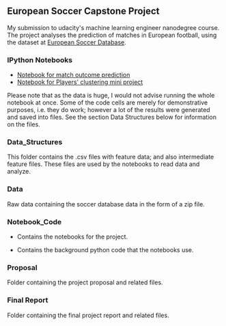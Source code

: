 ## European Soccer Capstone Project

My submission to udacity's machine learning engineer nanodegree course. The project analyses the prediction of matches in
European football, using the dataset at [European Soccer Database](https://www.kaggle.com/hugomathien/soccer).


### IPython Notebooks
* [Notebook for match outcome prediction](Notebook_Code/Match_outcome_prediction.ipynb)
* [Notebook for Players' clustering mini project](Notebook_Code/Players_clustering.ipynb)

Please note that as the data is huge, I would not advise running the whole notebook at once. Some of the code cells are merely 
for demonstrative purposes, i.e. they do work; however a lot of the results were generated and saved into files. See the section 
Data Structures below for information on the files.

### Data_Structures
This folder contains the .csv files with feature data; and also intermediate feature files. These files are used by the notebooks
to read data and analyze.

### Data
Raw data containing the soccer database data in the form of a zip file.

### Notebook_Code

* Contains the notebooks for the project.

* Contains the background python code that the notebooks use.

### Proposal

Folder containing the project proposal and related files.

### Final Report
Folder containing the final project report and related files.